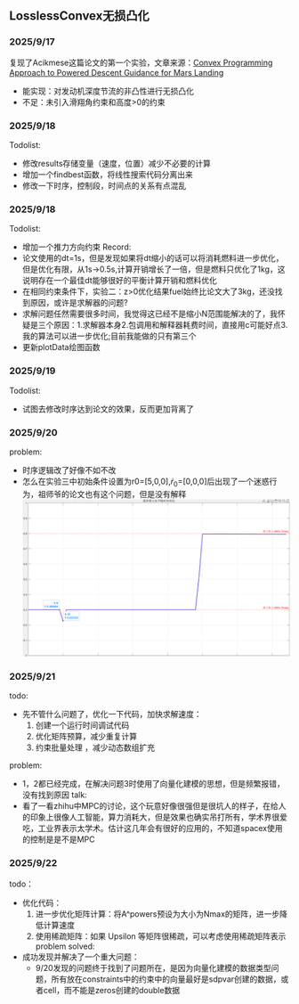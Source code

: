## LosslessConvex无损凸化
### 2025/9/17
复现了Acikmese这篇论文的第一个实验，文章来源：[Convex Programming Approach to Powered Descent Guidance for Mars Landing](https://arc.aiaa.org/doi/10.2514/1.27553)
- 能实现：对发动机深度节流的非凸性进行无损凸化
- 不足：未引入滑翔角约束和高度>0的约束
### 2025/9/18
Todolist:
- 修改results存储变量（速度，位置）减少不必要的计算
- 增加一个findbest函数，将线性搜索代码分离出来
- 修改一下时序，控制段，时间点的关系有点混乱
### 2025/9/18
Todolist:
- 增加一个推力方向约束
Record:
- 论文使用的dt=1s，但是发现如果将dt缩小的话可以将消耗燃料进一步优化，但是优化有限，从1s->0.5s,计算开销增长了一倍，但是燃料只优化了1kg，这说明存在一个最佳dt能够很好的平衡计算开销和燃料优化
- 在相同约束条件下，实验二：z>0优化结果fuel始终比论文大了3kg，还没找到原因，或许是求解器的问题?
- 求解问题任然需要很多时间，我觉得这已经不是缩小N范围能解决的了，我怀疑是三个原因：1.求解器本身2.包调用和解释器耗费时间，直接用c可能好点3.我的算法可以进一步优化;目前我能做的只有第三个
- 更新plotData绘图函数
### 2025/9/19
Todolist:
- 试图去修改时序达到论文的效果，反而更加背离了
### 2025/9/20
problem:
- 时序逻辑改了好像不如不改
- 怎么在实验三中初始条件设置为r0=[5,0,0],$\dot{r}_0$=[0,0,0]后出现了一个迷惑行为，祖师爷的论文也有这个问题，但是没有解释
![what fuck](./assets/实验三奇妙问题.png)
### 2025/9/21
todo:
- 先不管什么问题了，优化一下代码，加快求解速度：
    1. 创建一个运行时间调试代码
    2. 优化矩阵预算，减少重复计算
    3. 约束批量处理 ，减少动态数组扩充

problem:
- 1，2都已经完成，在解决问题3时使用了向量化建模的思想，但是频繁报错，没有找到原因
talk:
- 看了一看zhihu中MPC的讨论，这个玩意好像很强但是很坑人的样子，在给人的印象上很像人工智能，算力消耗大，但是效果也确实吊打所有，学术界很爱吃，工业界表示太学术。估计这几年会有很好的应用的，不知道spacex使用的控制是是不是MPC
### 2025/9/22
todo：
- 优化代码：
  1. 进一步优化矩阵计算：将A^powers预设为大小为Nmax的矩阵，进一步降低计算速度
  2. 使用稀疏矩阵：如果 Upsilon 等矩阵很稀疏，可以考虑使用稀疏矩阵表示
problem solved:
- 成功发现并解决了一个重大问题：
  - 9/20发现的问题终于找到了问题所在，是因为向量化建模的数据类型问题，所有放在constraints中的约束中的向量最好是sdpvar创建的数据，或者cell，而不能是zeros创建的double数据